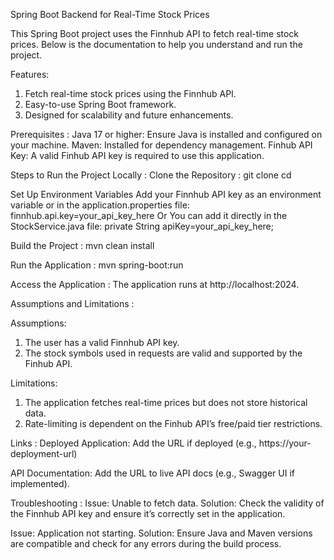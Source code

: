 Spring Boot Backend for Real-Time Stock Prices

This Spring Boot project uses the Finnhub API to fetch real-time stock prices. Below is the documentation to help you understand and run the project.

Features:
1. Fetch real-time stock prices using the Finnhub API.
2. Easy-to-use Spring Boot framework.
3. Designed for scalability and future enhancements.

Prerequisites :
Java 17 or higher: Ensure Java is installed and configured on your machine.
Maven: Installed for dependency management.
Finhub API Key: A valid Finhub API key is required to use this application.

Steps to Run the Project Locally :
Clone the Repository :
git clone <repository-url>
cd <repository-folder>

Set Up Environment Variables
Add your Finnhub API key as an environment variable or in the application.properties file:
finnhub.api.key=your_api_key_here
Or
You can add it directly in the StockService.java file:
private String apiKey=your_api_key_here;

Build the Project :  mvn clean install

Run the Application : mvn spring-boot:run

Access the Application : The application runs at http://localhost:2024.

Assumptions and Limitations :

Assumptions:
1. The user has a valid Finnhub API key.
2. The stock symbols used in requests are valid and supported by the Finhub API.

Limitations:
1. The application fetches real-time prices but does not store historical data.
2. Rate-limiting is dependent on the Finhub API’s free/paid tier restrictions.

Links :
Deployed Application: Add the URL if deployed (e.g., https://your-deployment-url)

API Documentation: Add the URL to live API docs (e.g., Swagger UI if implemented).

Troubleshooting :
Issue: Unable to fetch data.
Solution: Check the validity of the Finnhub API key and ensure it’s correctly set in the application.

Issue: Application not starting.
Solution: Ensure Java and Maven versions are compatible and check for any errors during the build process.
